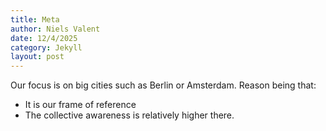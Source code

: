 ```yaml
---
title: Meta
author: Niels Valent
date: 12/4/2025
category: Jekyll
layout: post
---
```


Our focus is on big cities such as Berlin or Amsterdam. Reason being that:

- It is our frame of reference
- The collective awareness is relatively higher there. 